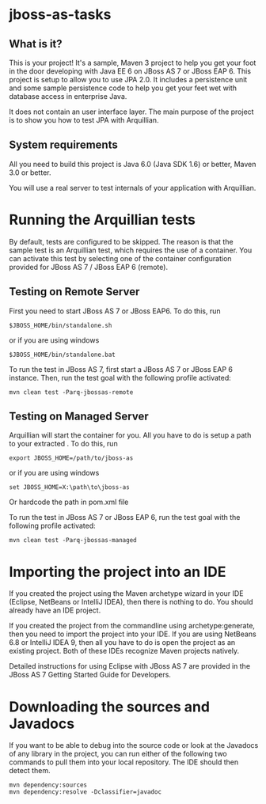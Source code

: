 jboss-as-tasks
==============

What is it?
-----------

This is your project! It's a sample, Maven 3 project to help you
get your foot in the door developing with Java EE 6 on JBoss AS 7 or JBoss EAP 6. 
This project is setup to allow you to use JPA 2.0. 
It includes a persistence unit and some sample persistence code to help 
you get your feet wet with database access in enterprise Java. 

It does not contain an user interface layer. The main purpose of the project is 
to show you how to test JPA with Arquillian.

System requirements
-------------------

All you need to build this project is Java 6.0 (Java SDK 1.6) or better, Maven
3.0 or better.

You will use a real server to test internals of your application with Arquillian.

Running the Arquillian tests
============================

By default, tests are configured to be skipped. The reason is that the sample
test is an Arquillian test, which requires the use of a container. You can
activate this test by selecting one of the container configuration provided 
for JBoss AS 7 / JBoss EAP 6 (remote).

Testing on Remote Server
-------------------------
 
First you need to start JBoss AS 7 or JBoss EAP6. To do this, run
  
    $JBOSS_HOME/bin/standalone.sh
  
or if you are using windows
 
    $JBOSS_HOME/bin/standalone.bat

To run the test in JBoss AS 7, first start a JBoss AS 7 or JBoss EAP 6 instance. Then, run the
test goal with the following profile activated:

    mvn clean test -Parq-jbossas-remote

Testing on Managed Server
-------------------------
 
Arquillian will start the container for you. All you have to do is setup a path to your
extracted . To do this, run
  
    export JBOSS_HOME=/path/to/jboss-as
  
or if you are using windows
 
    set JBOSS_HOME=X:\path\to\jboss-as

Or hardcode the path in pom.xml file

To run the test in JBoss AS 7 or JBoss EAP 6, run the test goal with the following profile activated:

    mvn clean test -Parq-jbossas-managed


Importing the project into an IDE
=================================

If you created the project using the Maven archetype wizard in your IDE
(Eclipse, NetBeans or IntelliJ IDEA), then there is nothing to do. You should
already have an IDE project.

If you created the project from the commandline using archetype:generate, then
you need to import the project into your IDE. If you are using NetBeans 6.8 or
IntelliJ IDEA 9, then all you have to do is open the project as an existing
project. Both of these IDEs recognize Maven projects natively.
 
Detailed instructions for using Eclipse with JBoss AS 7 are provided in the 
JBoss AS 7 Getting Started Guide for Developers.

Downloading the sources and Javadocs
====================================

If you want to be able to debug into the source code or look at the Javadocs
of any library in the project, you can run either of the following two
commands to pull them into your local repository. The IDE should then detect
them.

    mvn dependency:sources
    mvn dependency:resolve -Dclassifier=javadoc

